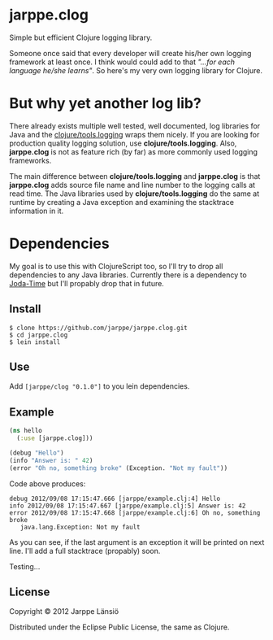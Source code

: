 jarppe.clog
===========

Simple but efficient Clojure logging library.

Someone once said that every developer will create his/her own logging framework at least once. I think would could add to that *"…for each language he/she learns"*. So here's my very own logging library for Clojure.

# But why yet another log lib?

There already exists multiple well tested, well documented, log libraries for Java and the [clojure/tools.logging](https://github.com/clojure/tools.logging) wraps them nicely. If you are looking for production quality logging solution, use **clojure/tools.logging**. Also, **jarppe.clog** is not as feature rich (by far) as more commonly used logging frameworks. 

The main difference between **clojure/tools.logging** and **jarppe.clog** is that **jarppe.clog** adds source file name and line number to the logging calls at read time. The Java libraries used by **clojure/tools.logging** do the same at runtime by creating a Java exception and examining the stacktrace information in it.

# Dependencies

My goal is to use this with ClojureScript too, so I'll try to drop all dependencies to any Java libraries. Currently there is a dependency to [Joda-Time](http://joda-time.sourceforge.net) but I'll propably drop that in future.

## Install

```
$ clone https://github.com/jarppe/jarppe.clog.git
$ cd jarppe.clog
$ lein install
```

## Use

Add `[jarppe/clog "0.1.0"]` to you lein dependencies.

## Example

```clojure
(ns hello
  (:use [jarppe.clog]))

(debug "Hello")
(info "Answer is: " 42)
(error "Oh no, something broke" (Exception. "Not my fault"))
```

Code above produces:

```
debug 2012/09/08 17:15:47.666 [jarppe/example.clj:4] Hello
info 2012/09/08 17:15:47.667 [jarppe/example.clj:5] Answer is: 42
error 2012/09/08 17:15:47.668 [jarppe/example.clj:6] Oh no, something broke
   java.lang.Exception: Not my fault
```

As you can see, if the last argument is an exception it will be printed on next line. I'll add a full stacktrace (propably) soon.

Testing...

## License

Copyright © 2012 Jarppe Länsiö

Distributed under the Eclipse Public License, the same as Clojure.
